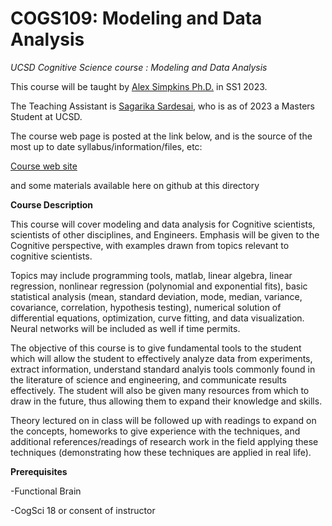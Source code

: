 # COGS109: Modeling and Data Analysis
*UCSD Cognitive Science course : Modeling and Data Analysis*

This course will be taught by [Alex Simpkins Ph.D.](mailto:a@robotics.radiantdolphinpress.com) in SS1 2023. 

The Teaching Assistant is [Sagarika Sardesai](mailto:ssardesai@ucsd.edu), who is as of 2023 a Masters Student at UCSD. 

The course web page is posted at the link below, and is the source of the most up to date syllabus/information/files, etc: 

[Course web site](http://casimpkinsjr.radiantdolphinpress.com/pages/cogs109_ss1_23)

and some materials available here on github at this directory

**Course Description** 

This course will cover modeling and data analysis for Cognitive scientists, scientists of other disciplines, and Engineers. Emphasis will be given to the Cognitive perspective, with examples drawn from topics relevant to cognitive scientists.

Topics may include programming tools, matlab, linear algebra, linear regression, nonlinear regression (polynomial and exponential fits), basic statistical analysis (mean, standard deviation, mode, median, variance, covariance, correlation, hypothesis testing), numerical solution of differential equations, optimization, curve fitting, and data visualization. Neural networks will be included as well if time permits. 

The objective of this course is to give fundamental tools to the student which will allow the student to effectively analyze data from experiments, extract information, understand standard analyis tools commonly found in the literature of science and engineering, and communicate results effectively. The student will also be given many resources from which to draw in the future, thus allowing them to expand their knowledge and skills.

Theory lectured on in class will be followed up with readings to expand on the concepts, homeworks to give experience with the techniques, and additional references/readings of research work in the field applying these techniques (demonstrating how these techniques are applied in real life).



**Prerequisites**

-Functional Brain 

-CogSci 18 or consent of instructor 




